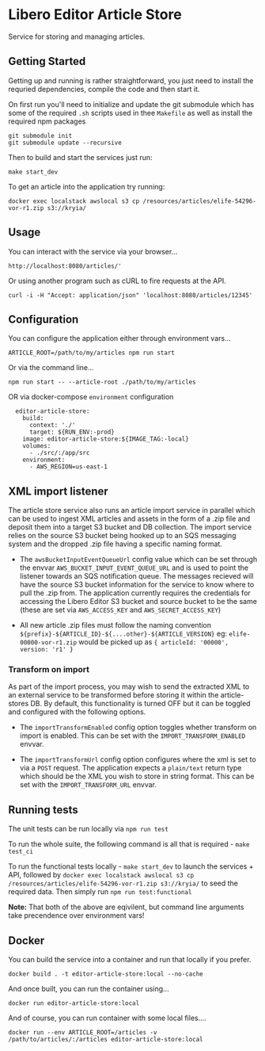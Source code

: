 # Libero Editor Article Store

Service for storing and managing articles.

## Getting Started

Getting up and running is rather straightforward, you just need to install the requried dependencies, compile the code 
and then start it.

On first run you'll need to initialize and update the git submodule which has some of the required `.sh` scripts used in thee `Makefile` as well as install the required npm packages

```
git submodule init
git submodule update --recursive
```

Then to build and start the services just run:

```
make start_dev
```

To get an article into the application try running:

```
docker exec localstack awslocal s3 cp /resources/articles/elife-54296-vor-r1.zip s3://kryia/
```

## Usage

You can interact with the service via your browser...

```
http://localhost:8080/articles/'
```

Or using another program such as cURL to fire requests at the API.

```
curl -i -H "Accept: application/json" 'localhost:8080/articles/12345'
```

## Configuration

You can configure the application either through environment vars...

```
ARTICLE_ROOT=/path/to/my/articles npm run start
```

Or via the command line...

```
npm run start -- --article-root ./path/to/my/articles
```

OR via docker-compose `environment` configuration

```
  editor-article-store:
    build:
      context: './'
      target: ${RUN_ENV:-prod}
    image: editor-article-store:${IMAGE_TAG:-local}
    volumes:
      - ./src/:/app/src
    environment:
      - AWS_REGION=us-east-1
```

## XML import listener

The article store service also runs an article import service in parallel which can be used to ingest XML articles and assets in the form of a .zip file and deposit them into a target S3 bucket and DB collection. The import service relies on the source S3 bucket being hooked up to an SQS messaging system and the dropped .zip file having a specific naming format.

- The `awsBucketInputEventQueueUrl` config value which can be set through the envvar `AWS_BUCKET_INPUT_EVENT_QUEUE_URL` and is used to point the listener towards an SQS notification queue. The messages recieved will have the source S3 bucket information for the service to know where to pull the .zip from. The application currently requires the credentials for accessing the Libero Editor S3 bucket and source bucket to be the same (these are set via `AWS_ACCESS_KEY` and `AWS_SECRET_ACCESS_KEY`)

- All new article .zip files must follow the naming convention `${prefix}-${ARTICLE_ID}-${....other}-${ARTICLE_VERSION}` eg: `elife-00000-vor-r1.zip` would be picked up as `{ articleId: '00000', version: 'r1' }`

### Transform on import

As part of the import process, you may wish to send the extracted XML to an external service to be transformed before storing it within the article-stores DB. By default, this functionality is turned OFF but it can be toggled and configured with the following options.

- The `importTransformEnabled` config option toggles whether transform on import is enabled. This can be set with the `IMPORT_TRANSFORM_ENABLED` envvar.

- The `importTransformUrl` config option configures where the xml is set to via a `POST` request. The application expects a `plain/text` return type which should be the XML you wish to store in string format. This can be set with the `IMPORT_TRANSFORM_URL` envvar.


## Running tests

The unit tests can be run locally via `npm run test`

To run the whole suite, the following command is all that is required - `make test_ci`

To run the functional tests locally - `make start_dev` to launch the services + API, followed by `docker exec localstack awslocal s3 cp /resources/articles/elife-54296-vor-r1.zip s3://kryia/` to seed the required data. Then simply run `npm run test:functional`

**Note:** That both of the above are eqivilent, but command line arguments take precendence over environment vars!

## Docker

You can build the service into a container and run that locally if you prefer.

```
docker build . -t editor-article-store:local --no-cache
```

And once built, you can run the container using...

```
docker run editor-article-store:local
```

And of course, you can run container with some local files....

```
docker run --env ARTICLE_ROOT=/articles -v /path/to/articles/:/articles editor-article-store:local
```
